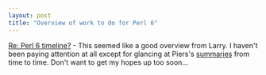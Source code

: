 ```yaml
---
layout: post
title: "Overview of work to do for Perl 6"
---
```




<a href="http://www.nntp.perl.org/group/perl.perl6.language/16622">Re: Perl 6 timeline?</a> - This seemed like a good overview from Larry. I haven't been paying attention at all except for glancing at Piers's <a href="http://www.perl.com/pub/a/2004/02/p6pdigest/20040215.html">summaries</a> from time to time. Don't want to get my hopes up too soon...


